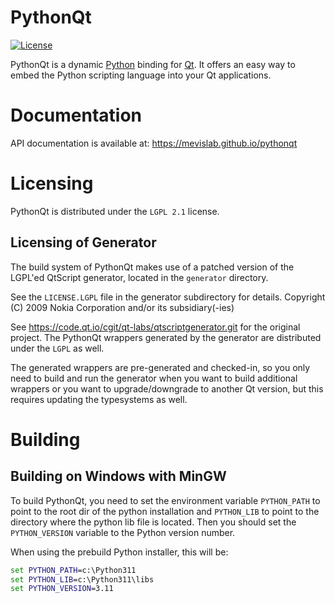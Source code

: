 # PythonQt

[![License](https://img.shields.io/github/license/mevislab/pythonqt.svg?color=blue)](LICENSE)

PythonQt is a dynamic [Python](https://www.python.org) binding for [Qt](https://www.qt.io).
It offers an easy way to embed the Python scripting language into
your Qt applications.

# Documentation

API documentation is available at: https://mevislab.github.io/pythonqt

# Licensing

PythonQt is distributed under the `LGPL 2.1` license.

## Licensing of Generator

The build system of PythonQt makes use of a patched version of the LGPL'ed QtScript
generator, located in the `generator` directory.

See the `LICENSE.LGPL` file in the generator subdirectory for details.
Copyright (C) 2009 Nokia Corporation and/or its subsidiary(-ies)

See https://code.qt.io/cgit/qt-labs/qtscriptgenerator.git for the original project.
The PythonQt wrappers generated by the generator are distributed under the `LGPL`
as well.

The generated wrappers are pre-generated and checked-in, so you only
need to build and run the generator when you want to build additional wrappers
or you want to upgrade/downgrade to another Qt version, but this requires
updating the typesystems as well.

# Building

## Building on Windows with MinGW

To build PythonQt, you need to set the environment variable `PYTHON_PATH` to
point to the root dir of the python installation and `PYTHON_LIB` to point to 
the directory where the python lib file is located. Then you should set the
`PYTHON_VERSION` variable to the Python version number.

When using the prebuild Python installer, this will be:

```cmd
set PYTHON_PATH=c:\Python311
set PYTHON_LIB=c:\Python311\libs
set PYTHON_VERSION=3.11
```
